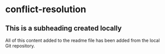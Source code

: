 # conflict-resolution

## This is a subheading created locally

All of this content added to the readme file has been added from the local Git repository.